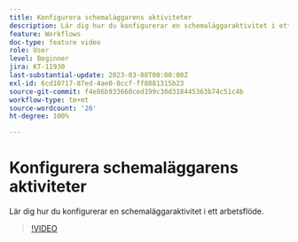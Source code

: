 ```yaml
---
title: Konfigurera schemaläggarens aktiviteter
description: Lär dig hur du konfigurerar en schemaläggaraktivitet i ett arbetsflöde.
feature: Workflows
doc-type: feature video
role: User
level: Beginner
jira: KT-11930
last-substantial-update: 2023-03-08T00:00:00Z
exl-id: 6cd10717-87ed-4ae0-8ccf-ff8881315b23
source-git-commit: f4e86b933660ced199c30d318445363b74c51c4b
workflow-type: tm+mt
source-wordcount: '26'
ht-degree: 100%

---
```


# Konfigurera schemaläggarens aktiviteter

Lär dig hur du konfigurerar en schemaläggaraktivitet i ett arbetsflöde.

>[!VIDEO](https://video.tv.adobe.com/v/3416037?quality=12&learn=on)
